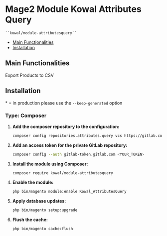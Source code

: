 # Mage2 Module Kowal Attributes Query

    ``kowal/module-attributesquery``

- [Main Functionalities](#markdown-header-main-functionalities)
- [Installation](#markdown-header-installation)



## Main Functionalities
Export Products to CSV

## Installation
\* = in production please use the `--keep-generated` option

### Type: Composer

1. **Add the composer repository to the configuration:**
   ```bash
   composer config repositories.attributes.query vcs https://gitlab.com/magento2ext/magento-2-attributes-query

2. **Add an access token for the private GitLab repository:**
   ```bash
   composer config --auth gitlab-token.gitlab.com <YOUR_TOKEN>

3. **Install the module using Composer:**
   ```bash
   composer require kowal/module-attributesquery

4. **Enable the module:**
   ```bash
   php bin/magento module:enable Kowal_AttributesQuery

5. **Apply database updates:**
   ```bash
   php bin/magento setup:upgrade
6. **Flush the cache:**
   ```bash
   php bin/magento cache:flush


